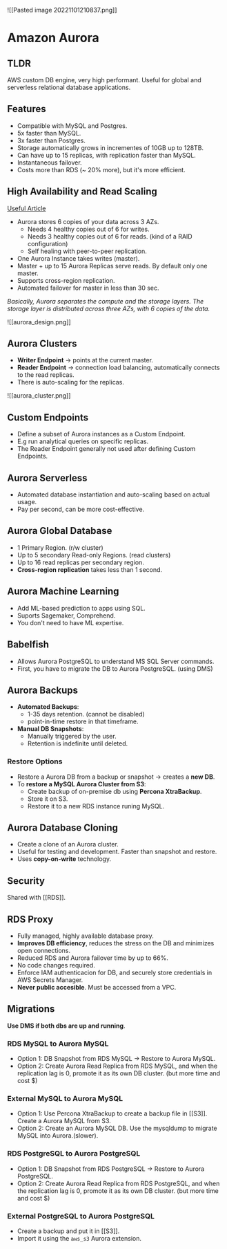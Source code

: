 ![[Pasted image 20221101210837.png]]
# Amazon Aurora

## TLDR
AWS custom DB engine, very high performant. Useful for global and serverless relational database applications.

## Features

- Compatible with MySQL and Postgres.
- 5x faster than MySQL.
- 3x faster than Postgres.
- Storage automatically grows in incrementes of 10GB up to 128TB.
- Can have up to 15 replicas, with replication faster than MySQL.
- Instantaneous failover.
- Costs more than RDS (~ 20% more), but it's more efficient.

## High Availability and Read Scaling

[Useful Article](https://aws.amazon.com/blogs/database/understand-amazon-aurora-high-availability-and-disaster-recovery-from-an-oracle-perspective/)

- Aurora stores 6 copies of your data across 3 AZs.
  - Needs 4 healthy copies out of 6 for writes.
  - Needs 3 healthy copies out of 6 for reads. (kind of a RAID configuration)
  - Self healing with peer-to-peer replication.
- One Aurora Instance takes writes (master).
- Master + up to 15 Aurora Replicas serve reads. By default only one master.
- Supports cross-region replication.
- Automated failover for master in less than 30 sec.

*Basically, Aurora separates the compute and the storage layers.
The storage layer is distributed across three AZs, with 6 copies of the data.*

![[aurora_design.png]]

## Aurora Clusters

- **Writer Endpoint** -> points at the current master.
- **Reader Endpoint** -> connection load balancing, automatically connects to the read replicas.
- There is auto-scaling for the replicas.

![[aurora_cluster.png]]

## Custom Endpoints

- Define a subset of Aurora instances as a Custom Endpoint.
- E.g run analytical queries on specific replicas.
- The Reader Endpoint generally not used after defining Custom Endpoints.

## Aurora Serverless

- Automated database instantiation and auto-scaling based on actual usage.
- Pay per second, can be more cost-effective.

## Aurora Global Database

- 1 Primary Region. (r/w cluster)
- Up to 5 secondary Read-only Regions. (read clusters)
- Up to 16 read replicas per secondary region.
- **Cross-region replication** takes less than 1 second.

## Aurora Machine Learning

- Add ML-based prediction to apps using SQL.
- Suports Sagemaker, Comprehend.
- You don't need to have ML expertise.

## Babelfish

- Allows Aurora PostgreSQL to understand MS SQL Server commands.
- First, you have to migrate the DB to Aurora PostgreSQL. (using DMS)


## Aurora Backups

- **Automated Backups**:
  - 1-35 days retention. (cannot be disabled)
  - point-in-time restore in that timeframe.
- **Manual DB Snapshots**:
  - Manually triggered by the user.
  - Retention is indefinite until deleted.

### Restore Options

- Restore a Aurora DB from a backup or snapshot -> creates a **new DB**.
- To **restore a MySQL Aurora Cluster from S3**:
  - Create backup of on-premise db using **Percona XtraBackup**.
  - Store it on S3.
  - Restore it to a new RDS instance runing MySQL.

## Aurora Database Cloning

- Create a clone of an Aurora cluster.
- Useful for testing and development. Faster than snapshot and restore.
- Uses **copy-on-write** technology.

## Security

Shared with [[RDS]].

## RDS Proxy

- Fully managed, highly available database proxy.
- **Improves DB efficiency**, reduces the stress on the DB and minimizes open connections.
- Reduced RDS and Aurora failover time by up to 66%.
- No code changes required.
- Enforce IAM authenticacion for DB, and securely store credentials in AWS Secrets Manager.
- **Never public accesible**. Must be accessed from a VPC.

## Migrations

**Use DMS if both dbs are up and running**.

### RDS MySQL to Aurora MySQL

- Option 1: DB Snapshot from RDS MySQL -> Restore to Aurora MySQL.
- Option 2: Create Aurora Read Replica from RDS MySQL, and when the replication lag is 0, promote it as its own DB cluster. (but more time and cost $)

### External MySQL to Aurora MySQL

- Option 1: Use Percona XtraBackup to create a backup file in [[S3]]. Create a Aurora MySQL from S3.
- Option 2: Create an Aurora MySQL DB. Use the mysqldump to migrate MySQL into Aurora.(slower).

### RDS PostgreSQL to Aurora PostgreSQL

- Option 1: DB Snapshot from RDS PostgreSQL -> Restore to Aurora PostgreSQL.
- Option 2: Create Aurora Read Replica from RDS PostgreSQL, and when the replication lag is 0, promote it as its own DB cluster. (but more time and cost $)

### External PostgreSQL to Aurora PostgreSQL

- Create a backup and put it in [[S3]].
- Import it using the `aws_s3` Aurora extension.
